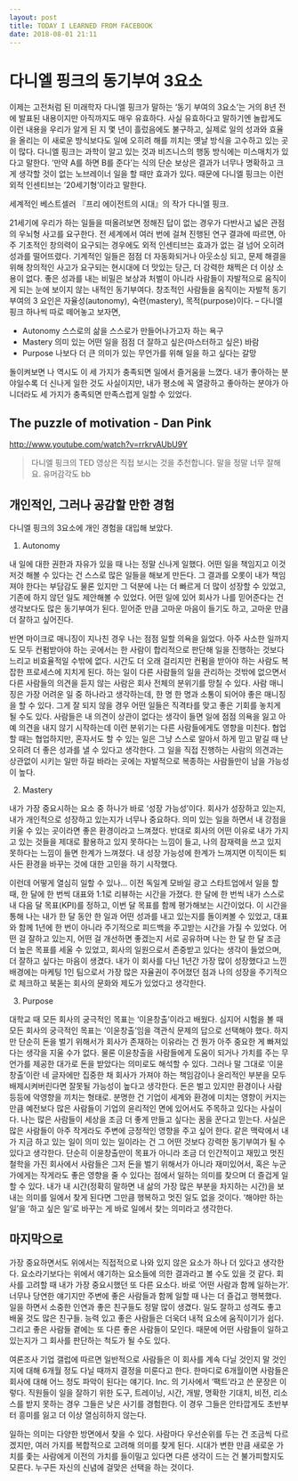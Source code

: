 ```yaml
---
layout: post
title: TODAY I LEARNED FROM FACEBOOK
date: 2018-08-01 21:11
---
```


# 다니엘 핑크의 동기부여 3요소

이제는 고전처럼 된 미래학자 다니엘 핑크가 말하는 ‘동기 부여의 3요소’는 거의 8년 전에 발표된 내용이지만 아직까지도 매우 유효하다. 사실 유효하다고 말하기엔 놀랍게도 이런 내용을 우리가 알게 된 지 몇 년이 흘렀음에도 불구하고, 실제로 일의 성과와 효율을 올리는 이 새로운 방식보다도 일에 오히려 해를 끼치는 옛날 방식을 고수하고 있는 곳이 많다.
다니엘 핑크는 과학이 알고 있는 것과 비즈니스의 행동 방식에는 미스매치가 있다고 말한다. ‘만약 A를 하면 B를 준다’는 식의 단순 보상은 결과가 너무나 명확하고 크게 생각할 것이 없는 노브레이너 일을 할 때만 효과가 있다. 때문에 다니엘 핑크는 이런 외적 인센티브는 ’20세기형’이라고 말한다.

세계적인 베스트셀러 『프리 에이전트의 시대』의 작가 다니엘 핑크.

21세기에 우리가 하는 일들을 떠올려보면 정해진 답이 없는 경우가 다반사고 넓은 관점의 우뇌형 사고를 요구한다. 전 세계에서 여러 번에 걸쳐 진행된 연구 결과에 따르면, 아주 기초적인 창의력이 요구되는 경우에도 외적 인센티브는 효과가 없는 걸 넘어 오히려 성과를 떨어뜨렸다. 기계적인 일들은 점점 더 자동화되거나 아웃소싱 되고, 문제 해결을 위해 창의적인 사고가 요구되는 현시대에 더 맛있는 당근, 더 강력한 채찍은 더 이상 소용이 없다.
좋은 성과를 내는 비밀은 보상과 처벌이 아니라 사람들이 자발적으로 움직이게 되는 눈에 보이지 않는 내적인 동기부여다.
창조적인 사람들을 움직이는 자발적 동기부여의 3 요인은 자율성(autonomy), 숙련(mastery), 목적(purpose)이다. – 다니엘 핑크
하나씩 따로 떼어놓고 보자면,
 * Autonomy 스스로의 삶을 스스로가 만들어나가고자 하는 욕구
 * Mastery 의미 있는 어떤 일을 점점 더 잘하고 싶은(마스터하고 싶은) 바람
 * Purpose 나보다 더 큰 의미가 있는 무언가를 위해 일을 하고 싶다는 갈망

돌이켜보면 나 역시도 이 세 가지가 충족되면 일에서 즐거움을 느꼈다. 내가 좋아하는 분야일수록 더 신나게 일한 것도 사실이지만, 내가 평소에 꼭 열광하고 좋아하는 분야가 아니더라도 세 가지가 충족되면 만족스럽게 일할 수 있었다.

## The puzzle of motivation - Dan Pink

http://www.youtube.com/watch?v=rrkrvAUbU9Y

 > 다니엘 핑크의 TED 영상은 직접 보시는 것을 추천합니다. 말을 정말 너무 잘해요. 유머감각도 bb
 
## 개인적인, 그러나 공감할 만한 경험

다니엘 핑크의 3요소에 개인 경험을 대입해 보았다.
 
1. Autonomy
 
내 일에 대한 권한과 자유가 있을 때 나는 정말 신나게 일했다. 어떤 일을 책임지고 이것저것 해볼 수 있다는 건 스스로 많은 일들을 해보게 만든다. 그 결과를 오롯이 내가 책임져야 한다는 부담감도 물론 있지만 그 덕분에 나는 더 빠르게 더 많이 성장할 수 있었고, 기존에 하지 않던 일도 제안해볼 수 있었다. 어떤 일에 있어 회사가 나를 믿어준다는 건 생각보다도 많은 동기부여가 된다. 믿어준 만큼 고마운 마음이 들기도 하고, 고마운 만큼 더 잘하고 싶어진다.

반면 마이크로 매니징이 지나친 경우 나는 점점 일할 의욕을 잃었다. 아주 사소한 일까지도 모두 컨펌받아야 하는 곳에서는 한 사람이 합리적으로 판단해 일을 진행하는 것보다 느리고 비효율적일 수밖에 없다. 시간도 더 오래 걸리지만 컨펌을 받아야 하는 사람도 복잡한 프로세스에 지치게 된다. 하는 일이 다른 사람들의 일을 관리하는 것밖에 없으면서 다른 사람들의 의견을 듣지 않는 사람은 회사 전체의 분위기를 망칠 수 있다.
사람 매니징은 가장 어려운 일 중 하나라고 생각하는데, 한 명 한 명과 소통이 되어야 좋은 매니징을 할 수 있다. 그게 잘 되지 않을 경우 어떤 일들은 직격타를 맞고 좋은 기회를 놓치게 될 수도 있다. 사람들은 내 의견이 상관이 없다는 생각이 들면 일에 점점 의욕을 잃고 아예 의견을 내지 않기 시작하는데 이런 분위기는 다른 사람들에게도 영향을 미친다. 협업할 때는 협업하지만, 혼자서도 할 수 있는 일은 그냥 스스로 알아서 하게 믿고 맡길 때 난 오히려 더 좋은 성과를 낼 수 있다고 생각한다. 그 일을 직접 진행하는 사람의 의견과는 상관없이 시키는 일만 하길 바라는 곳에는 자발적으로 복종하는 사람들만이 남을 가능성이 높다.

2. Mastery

내가 가장 중요시하는 요소 중 하나가 바로 ‘성장 가능성’이다. 회사가 성장하고 있는지, 내가 개인적으로 성장하고 있는지가 너무나 중요하다. 의미 있는 일을 하면서 내 강점을 키울 수 있는 곳이라면 좋은 환경이라고 느껴졌다.
반대로 회사의 어떤 이유로 내가 가지고 있는 것들을 제대로 활용하고 있지 못하다는 느낌이 들고, 나의 잠재력을 쓰고 있지 못하다는 느낌이 들면 한계가 느껴졌다. 내 성장 가능성에 한계가 느껴지면 이직이든 퇴사든 환경을 바꾸는 것에 대한 고민을 하기 시작했다.

이런데 어떻게 열심히 일할 수 있나…
이전 독일계 모바일 광고 스타트업에서 일을 할 때, 한 달에 한 번씩 대표와 1:1로 리뷰하는 시간을 가졌다. 한 달에 한 번씩 내가 스스로 내 다음 달 목표(KPI)를 정하고, 이번 달 목표를 함께 평가해보는 시간이었다. 이 시간을 통해 나는 내가 한 달 동안 한 일과 어떤 성과를 내고 있는지를 돌이켜볼 수 있었고, 대표와 함께 1년에 한 번이 아니라 주기적으로 피드백을 주고받는 시간을 가질 수 있었다. 어떤 걸 잘하고 있는지, 어떤 걸 개선하면 좋겠는지 서로 공유하며 나는 한 달 한 달 조금 더 높은 목표를 세울 수 있었고, 회사의 일원으로서 존중받고 있다는 생각이 들었으며, 더 잘하고 싶다는 마음이 생겼다.
내가 이 회사를 다닌 1년간 가장 많이 성장했다고 느낀 배경에는 마케팅 1인 팀으로서 가장 많은 자율권이 주어졌던 점과 나의 성장을 주기적으로 체크하고 북돋는 회사의 문화와 제도가 있었다고 생각한다.

3. Purpose

대학교 때 모든 회사의 궁극적인 목표는 ‘이윤창출’이라고 배웠다. 심지어 시험을 볼 때 모든 회사의 궁극적인 목표는 ‘이윤창출’임을 객관식 문제의 답으로 선택해야 했다.
하지만 단순히 돈을 벌기 위해서가 회사가 존재하는 이유라는 건 뭔가 아주 중요한 게 빠져있다는 생각을 지울 수가 없다. 물론 이윤창출을 사람들에게 도움이 되거나 가치를 주는 무언가를 제공한 대가로 돈을 받았다는 의미로도 해석할 수 있다. 그러나 말 그대로 ‘이윤창출’이란 네 글자에만 집중한 채 회사가 가져야 하는 책임감이나 윤리적인 부분을 모두 배제시켜버린다면 잘못될 가능성이 높다고 생각한다. 돈은 벌고 있지만 환경이나 사람 등등에 악영향을 끼치는 형태로. 분명한 건 기업이 세계와 환경에 미치는 영향이 커지는 만큼 예전보다 많은 사람들이 기업의 윤리적인 면에 있어서도 주목하고 있다는 사실이다. 나는 많은 사람들이 세상을 조금 더 좋게 만들고 싶다는 꿈을 꾼다고 믿는다. 사실은 많은 사람들이 아주 작게라도 주변에 긍정적인 영향을 주고 싶어 한다. 같은 맥락에서 내가 지금 하고 있는 일이 의미 있는 일이라는 건 그 어떤 것보다 강력한 동기부여가 될 수 있다고 생각한다. 단순히 이윤창출만이 목표가 아니라 조금 더 인간적이고 재밌고 멋진 철학을 가진 회사에서 사람들은 그저 돈을 벌기 위해서가 아니라 재미있어서, 혹은 누군가에게는 작게라도 좋은 영향을 줄 수 있다는 점에서 일하는 의미를 찾으며 더 즐겁게 일할 수 있다.
내가 내 시간(정확히 말하면 내 삶의 가장 많은 부분을 차지하는 시간)을 보내는 의미를 일에서 찾게 된다면 그만큼 행복하고 멋진 일도 없을 것이다. ‘해야만 하는 일’을 ‘하고 싶은 일’로 바꾸는 게 바로 일에서 찾는 의미라고 생각한다.
 
## 마지막으로

가장 중요하면서도 위에서는 직접적으로 나와 있지 않은 요소가 하나 더 있다고 생각한다. 요소라기보다는 위에서 얘기하는 요소들에 의한 결과라고 볼 수도 있을 것 같다. 회사를 고려할 때 내가 가장 중요시했던 또 다른 요소다. 바로 ‘어떤 사람과 함께 일하는가’.
너무나 당연한 얘기지만 주변에 좋은 사람들과 함께 일할 때 나는 더 즐겁고 행복했다. 일을 하면서 소중한 인연과 좋은 친구들도 정말 많이 생겼다. 일도 잘하고 성격도 좋고 배울 것도 많은 친구들. 능력 있고 좋은 사람들은 더욱더 내적 요소에 움직이기가 쉽다. 그리고 좋은 사람들 곁에는 또 다른 좋은 사람들이 모인다. 때문에 어떤 사람들이 일하고 있는지가 그 회사를 판단하는 척도가 될 수도 있다.

여론조사 기업 갤럽에 따르면 일반적으로 사람들은 이 회사를 계속 다닐 것인지 말 것인지에 대해 6개월 정도 다닐 때까지 결정을 미룬다고 한다. 한마디로 6개월이면 사람들은 회사에 대해 어느 정도 파악이 된다는 얘기다. Inc. 의 기사에서 ‘팩트’라고 쓴 문장은 이렇다.
직원들이 일을 잘하기 위한 도구, 트레이닝, 시간, 개발, 명확한 기대치, 비전, 리소스를 받지 못하는 경우 그들은 낮은 사기를 경험한다. 이 경우 그들은 안타깝게도 초반부터 흥미를 잃고 더 이상 열심히하지 않는다.

일하는 의미는 다양한 방면에서 찾을 수 있다. 사람마다 우선순위를 두는 건 조금씩 다르겠지만, 여러 가지를 복합적으로 고려해 의미를 찾게 된다. 시대가 변한 만큼 새로운 가치를 좇는 사람에게 이전의 가치를 들이밀고 있다면 다른 생각이 드는 건 불가피할지도 모른다. 누구든 자신의 신념에 걸맞은 선택을 하는 것이다.
